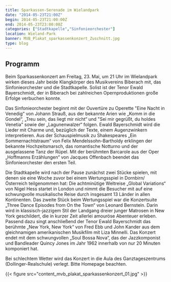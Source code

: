 ```yaml
---
title: Sparkassen-Serenade im Wielandpark
date: "2014-05-23T21:00Z"
begin: 2014-05-23T21:00:00Z
end: 2014-05-23T23:00:00Z
categories: ["Stadtkapelle","Sinfonieorchester"]
location: Wieland-Park
banner: MVB_Plakat_sparkassenkonzert_Zuschnitt.jpg
type: blog
---
```

## Programm

<p>Beim Sparkassenkonzert am Freitag, 23. Mai, um 21 Uhr im Wielandpark wirken dieses Jahr beide Klangk&ouml;rper des Musikvereins Biberach mit, das Sinfonieorchester und die Stadtkapelle. Solist ist der Tenor Ewald Bayerschmidt, der in Biberach bei zahlreichen Opernproduktionen gro&szlig;e Erfolge verbuchen konnte.</p>


<p>Das Sinfonieorchester beginnt mit der Ouvert&uuml;re zu Operette &quot;Eine Nacht in Venedig&ldquo; von Johann Strau&szlig;, aus der bekannte Arien wie &bdquo;Komm in die Gondel&ldquo;, &bdquo;Treu sein, das liegt mir nicht&ldquo; und &quot;Sei mir gegr&uuml;&szlig;t, du holdes Venetia&quot; sowie der &bdquo;Lagunenwalzer&ldquo; folgen. Ewald Bayerschmidt wird die Lieder mit Charme und, bez&uuml;glich der Texte, einem Augenzwinkern interpretieren. Aus der Schauspielmusik zu Shakespeares &bdquo;Ein Sommernachtstraum&ldquo; von Felix Mendelssohn-Bartholdy erklingen der bekannte Hochzeitsmarsch, das romantische Notturno und der ausgelassene Tanz der R&uuml;pel. Mit der ber&uuml;hmten Barcarole aus der Oper &bdquo;Hoffmanns Erz&auml;hlungen&ldquo; von Jacques Offenbach beendet das Sinfonieorchester den ersten Teil.</p>



<p>Die Stadtkapelle wird nach der Pause zun&auml;chst&nbsp;zwei St&uuml;cke spielen, mit denen sie eine Woche zuvor bei einem Wertungsspiel in Dornbirn/&Ouml;sterreich teilgenommen hat: Die achtmin&uuml;tige Weltreise &bdquo;Global Variations&ldquo; von Nigel Hess startet in London und nimmt die Besucher mit auf eine schwungvolle musikalische Reise durch insgesamt 13 L&auml;nder in allen Kontinenten. Das zweite St&uuml;ck beim Wertungsspiel war die Konzertsuite &bdquo;Three Dance Episodes from On the Town&ldquo; von Leonard Bernstein. Darin wird in klassisch-jazzigem Stil der Landgang dreier junger Matrosen in New York geschildert, die in kurzer Zeit allerlei amour&ouml;se Abenteuer erleben. Passend dazu singt anschlie&szlig;end der Tenor Ewald Bayerschmidt das ber&uuml;hmte &bdquo;New York, New York&ldquo; von Fred Ebb und John Kander aus dem gleichnamigen ameri&shy;ka&shy;ni&shy;schen Musikfilm mit Liza Minnelli. Das Konzert endet mit dem schwungvollen &bdquo;Soul Bossa Nova&ldquo;, das der Jazzkomponist und Bandleader Quincy Jones im Jahr 1962 innerhalb von nur 20 Minuten komponiert hat.</p>



<p>Bei schlechtem Wetter wird das Konzert in die Aula des Ganztageszentrums (Dollinger-Realschule) verlegt. Bitte Homepage beachten.</p>

{{< figure src="content_mvb_plakat_sparkassenkonzert_01.jpg" >}}